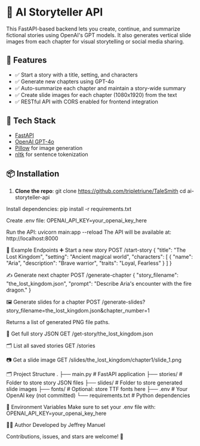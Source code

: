 # 📖 AI Storyteller API

This FastAPI-based backend lets you create, continue, and summarize fictional stories using OpenAI's GPT models. It also generates vertical slide images from each chapter for visual storytelling or social media sharing.

## 🚀 Features

- ✅ Start a story with a title, setting, and characters
- ✅ Generate new chapters using GPT-4o
- ✅ Auto-summarize each chapter and maintain a story-wide summary
- ✅ Create slide images for each chapter (1080x1920) from the text
- ✅ RESTful API with CORS enabled for frontend integration

## 🧠 Tech Stack

- [FastAPI](https://fastapi.tiangolo.com/)
- [OpenAI GPT-4o](https://platform.openai.com/)
- [Pillow](https://pillow.readthedocs.io/) for image generation
- [nltk](https://www.nltk.org/) for sentence tokenization

## 📦 Installation

1. **Clone the repo**:
   git clone https://github.com/tripletriune/TaleSmith
   cd ai-storyteller-api

Install dependencies:
pip install -r requirements.txt

Create .env file:
OPENAI_API_KEY=your_openai_key_here

Run the API:
uvicorn main:app --reload
The API will be available at: http://localhost:8000

🧪 Example Endpoints
➕ Start a new story
POST /start-story
{
  "title": "The Lost Kingdom",
  "setting": "Ancient magical world",
  "characters": [
    { "name": "Aria", "description": "Brave warrior", "traits": "Loyal, Fearless" }
  ]
}

✍️ Generate next chapter
POST /generate-chapter
{
  "story_filename": "the_lost_kingdom.json",
  "prompt": "Describe Aria's encounter with the fire dragon."
}

🖼️ Generate slides for a chapter
POST /generate-slides?story_filename=the_lost_kingdom.json&chapter_number=1

Returns a list of generated PNG file paths.

📄 Get full story JSON
GET /get-story/the_lost_kingdom.json

🗂️ List all saved stories
GET /stories

📷 Get a slide image
GET /slides/the_lost_kingdom/chapter1/slide_1.png

🗂️ Project Structure
.
├── main.py              # FastAPI application
├── stories/             # Folder to store story JSON files
├── slides/              # Folder to store generated slide images
├── fonts/               # Optional: store TTF fonts here
├── .env                 # Your OpenAI key (not committed)
└── requirements.txt     # Python dependencies

🔐 Environment Variables
Make sure to set your .env file with:
OPENAI_API_KEY=your_openai_key_here

👨‍💻 Author
Developed by Jeffrey Manuel

Contributions, issues, and stars are welcome! 🌟
